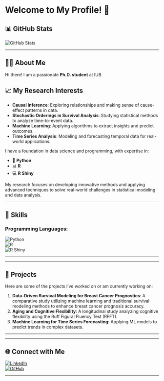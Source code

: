 # Welcome to My Profile! 👋

## 📊 GitHub Stats




![GitHub Stats](https://github-readme-stats.vercel.app/api?username=yourusername&show_icons=true&theme=radical&hide=stars)  
 



 

---

## 👨‍🎓 About Me

Hi there! I am a passionate **Ph.D. student** at IUB.

## 📈 My Research Interests

- **Causal Inference**: Exploring relationships and making sense of cause-effect patterns in data.
- **Stochastic Orderings in Survival Analysis**: Studying statistical methods to analyze time-to-event data.
- **Machine Learning**: Applying algorithms to extract insights and predict outcomes.
- **Time Series Analysis**: Modeling and forecasting temporal data for real-world applications.


I have a foundation in data science and programming, with expertise in:

- 🐍 **Python**
- 📊 **R**
- 💻 **R Shiny**

My research focuses on developing innovative methods and applying advanced techniques to solve real-world challenges in statistical modeling and data analysis.

---

## 🚀 Skills

### Programming Languages:
![Python](https://img.shields.io/badge/-Python-3776AB?style=flat&logo=python&logoColor=white)  
![R](https://img.shields.io/badge/-R-276DC3?style=flat&logo=r&logoColor=white)  
![R Shiny](https://img.shields.io/badge/-R%20Shiny-75AADB?style=flat&logo=rstudio&logoColor=white)  



---



---

## 📂 Projects

Here are some of the projects I’ve worked on or am currently working on:

1. **Data-Driven Survival Modeling for Breast Cancer Prognostics**: A comparative study utilizing machine learning and traditional survival modeling methods to enhance breast cancer prognosis accuracy.
2. **Aging and Cognitive Flexibility**: A longitudinal study analyzing cognitive flexibility using the Ruff Figural Fluency Test (RFFT).
3. **Machine Learning for Time Series Forecasting**: Applying ML models to predict trends in complex datasets.

---



---

## 🌐 Connect with Me

[![LinkedIn](https://img.shields.io/badge/LinkedIn-%230077B5.svg?style=flat&logo=linkedin&logoColor=white)](https://www.linkedin.com/in/theophilus-g-baidoo-5088b31b9/)  
[![GitHub](https://img.shields.io/badge/GitHub-%2312100E.svg?style=flat&logo=github&logoColor=white)](https://github.com/Theophilus-Baidoo)  

---


